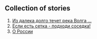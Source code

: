 ## Collection of stories

1. [Из далека долго течет река Волга …](val__volga.md)
2. [Если есть сетка - подходи соседка!](val__bazar.md)
3. [О России](val__russia.md)

<!--  This is an index page  -->
